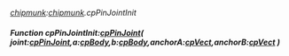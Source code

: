 _[chipmunk](../../modules/chipmunk/chipmunk-module.md):[chipmunk](../../modules/chipmunk/chipmunk-module.md).cpPinJointInit_
##### Function cpPinJointInit:[cpPinJoint](../../modules/chipmunk/chipmunk-cppinjoint.md)( joint:[cpPinJoint](../../modules/chipmunk/chipmunk-cppinjoint.md),a:[cpBody](../../modules/chipmunk/chipmunk-cpbody.md),b:[cpBody](../../modules/chipmunk/chipmunk-cpbody.md),anchorA:[cpVect](../../modules/chipmunk/chipmunk-cpvect.md),anchorB:[cpVect](../../modules/chipmunk/chipmunk-cpvect.md) )
